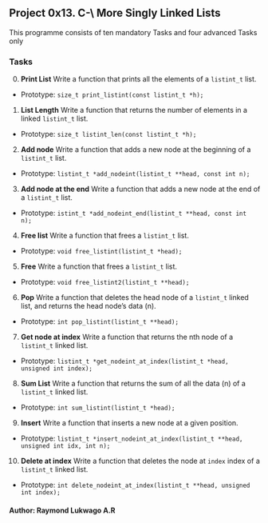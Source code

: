 ## Project 0x13. C-\ More Singly Linked Lists
This programme consists of ten mandatory Tasks and four advanced Tasks only
### Tasks
0. **Print List**
Write a function that prints all the elements of a `listint_t` list.<br>
- Prototype: `size_t print_listint(const listint_t *h);`
1. **List Length**
Write a function that returns the number of elements in a linked `listint_t` list.<br>
- Prototype: `size_t listint_len(const listint_t *h);`
2. **Add node**
Write a function that adds a new node at the beginning of a `listint_t` list.<br>
- Prototype: `listint_t *add_nodeint(listint_t **head, const int n);`
3. **Add node at the end**
Write a function that adds a new node at the end of a `listint_t` list.<br>
- Prototype: `istint_t *add_nodeint_end(listint_t **head, const int n);`
4. **Free list**
Write a function that frees a `listint_t` list.<br>
- Prototype: `void free_listint(listint_t *head);`
5. **Free**
Write a function that frees a `listint_t` list.<br>
- Prototype: `void free_listint2(listint_t **head);`
6. **Pop**
Write a function that deletes the head node of a `listint_t` linked list, and returns the head node’s data (n).<br>
- Prototype: `int pop_listint(listint_t **head);`
7. **Get node at index**
Write a function that returns the nth node of a `listint_t` linked list.<br>
- Prototype: `listint_t *get_nodeint_at_index(listint_t *head, unsigned int index);`
8. **Sum List**
Write a function that returns the sum of all the data (n) of a `listint_t` linked list.<br>
- Prototype: `int sum_listint(listint_t *head);`
9. **Insert**
Write a function that inserts a new node at a given position.<br>
- Prototype: `listint_t *insert_nodeint_at_index(listint_t **head, unsigned int idx, int n);`
10. **Delete at index**
Write a function that deletes the node at `index` index of a `listint_t` linked list.<br>
- Prototype: `int delete_nodeint_at_index(listint_t **head, unsigned int index);`
#### Author: Raymond Lukwago A.R
